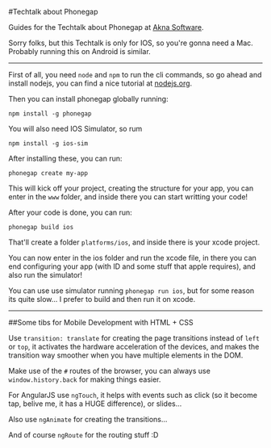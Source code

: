 #Techtalk about Phonegap

Guides for the Techtalk about Phonegap at [Akna Software](http://www.akna.com.br/).

Sorry folks, but this Techtalk is only for IOS, so you're gonna need a Mac. Probably running this on Android is similar.

---

First of all, you need `node` and `npm` to run the cli commands, so go ahead and install nodejs, you can find a nice tutorial at [nodejs.org](nodejs.org).

Then you can install phonegap globally running:

    npm install -g phonegap

You will also need IOS Simulator, so rum

    npm install -g ios-sim

After installing these, you can run:

    phonegap create my-app

This will kick off your project, creating the structure for your app, you can enter in the `www` folder, and inside there you can start writting your code!

After your code is done, you can run:

    phonegap build ios



That'll create a folder `platforms/ios`, and inside there is your xcode project.

You can now enter in the ios folder and run the xcode file, in there you can end configuring your app (with ID and some stuff that apple requires), and also run the simulator!

You can use use simulator running `phonegap run ios`, but for some reason its quite slow... I prefer to build and then run it on xcode.

---

##Some tibs for Mobile Development with HTML + CSS

Use `transition: translate` for creating the page transitions instead of `left` or `top`, it activates the hardware acceleration of the devices, and makes the transition way smoother when you have multiple elements in the DOM.

Make use of the `#` routes of the browser, you can always use `window.history.back` for making things easier.

For AngularJS use `ngTouch`, it helps with events such as click (so it become tap, belive me, it has a HUGE difference), or slides...

Also use `ngAnimate` for creating the transitions...

And of course `ngRoute` for the routing stuff :D